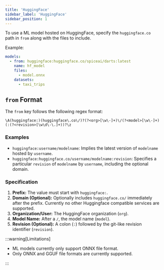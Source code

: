 ```yaml
---
title: 'HuggingFace'
sidebar_label: 'HuggingFace'
sidebar_position: 1
---
```


To use a ML model hosted on HuggingFace, specify the `huggingface.co` path in `from` along with the files to include.

Example:

```yaml
models:
  - from: huggingface:huggingface.co/spiceai/darts:latest
    name: hf_model
    files:
      - model.onnx
    datasets:
      - taxi_trips
```

## `from` Format

The `from` key follows the following regex format:

```regex
\A(huggingface:)(huggingface\.co\/)?(?<org>[\w\-]+)\/(?<model>[\w\-]+)(:(?<revision>[\w\d\-\.]+))?\z
```

### Examples

- `huggingface:username/modelname`: Implies the latest version of `modelname` hosted by `username`.
- `huggingface:huggingface.co/username/modelname:revision`: Specifies a particular `revision` of `modelname` by `username`, including the optional domain.

### Specification

1. **Prefix:** The value must start with `huggingface:`.
2. **Domain (Optional):** Optionally includes `huggingface.co/` immediately after the prefix. Currently no other Huggingface compatible services are supported.
3. **Organization/User:** The HuggingFace organization (`org`).
4. **Model Name:** After a `/`, the model name (`model`).
5. **Revision (Optional):** A colon (`:`) followed by the git-like revision identifier (`revision`).

:::warning[Limitations]

- ML models currently only support ONNX file format.
- Only ONNX and GGUF file formats are currently supported.

:::